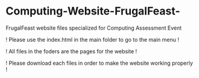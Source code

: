 # Computing-Website-FrugalFeast-
FrugalFeast website files specialized for Computing Assessment Event

! Please use the index.html in the main folder to go to the main menu !

! All files in the foders are the pages for the website !

! Please download each files in order to make the website working properly !
